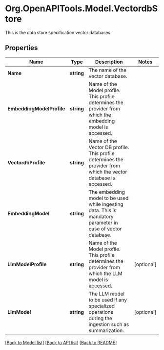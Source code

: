 # Org.OpenAPITools.Model.VectordbStore
This is the data store specification vector databases.

## Properties

Name | Type | Description | Notes
------------ | ------------- | ------------- | -------------
**Name** | **string** | The name of the vector database. | 
**EmbeddingModelProfile** | **string** | Name of the Model profile. This profile determines the provider from which the embedding model is accessed. | 
**VectordbProfile** | **string** | Name of the Vector DB profile. This profile determines the provider from which the vector database is accessed. | 
**EmbeddingModel** | **string** | The embedding model to be used while ingesting data. This is mandatory parameter in case of vector database. | 
**LlmModelProfile** | **string** | Name of the Model profile. This profile determines the provider from which the LLM model is accessed. | [optional] 
**LlmModel** | **string** | The LLM model to be used if any specialized operations during the ingestion such as summarization. | [optional] 

[[Back to Model list]](../README.md#documentation-for-models) [[Back to API list]](../README.md#documentation-for-api-endpoints) [[Back to README]](../README.md)

